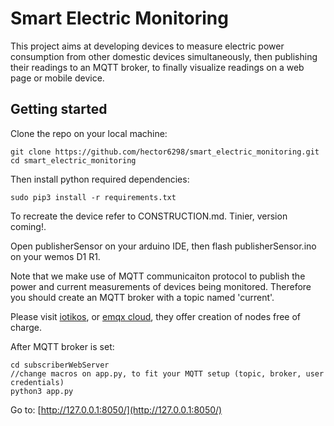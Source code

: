 # Smart Electric Monitoring
This project aims at developing devices to measure electric power consumption from other domestic devices simultaneously, then publishing their readings to an MQTT broker, to finally visualize readings on a web page or mobile device.

## Getting started

Clone the repo on your local machine:
```
git clone https://github.com/hector6298/smart_electric_monitoring.git
cd smart_electric_monitoring
```
Then install python required dependencies:

```
sudo pip3 install -r requirements.txt
```
To recreate the device refer to CONSTRUCTION.md. Tinier, version coming!.

Open publisherSensor on your arduino IDE, then flash publisherSensor.ino on your wemos D1 R1.

Note that we make use of MQTT communicaiton protocol to publish the power and current measurements of devices being monitored. Therefore you should create an MQTT broker with a topic named 'current'.

Please visit [iotikos](iotikos.org), or [emqx cloud](cloud.emqx.io), they offer creation of nodes free of charge.

After MQTT broker is set:
```
cd subscriberWebServer
//change macros on app.py, to fit your MQTT setup (topic, broker, user credentials)
python3 app.py
```
Go to: [http://127.0.0.1:8050/](http://127.0.0.1:8050/)